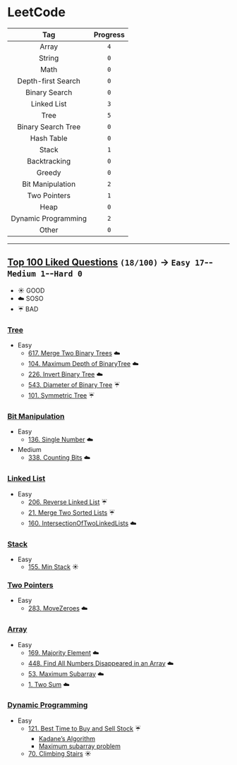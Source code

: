 # LeetCode

| Tag | Progress | 
|:-:|:-:|
| Array | `4` |
| String | `0` |
| Math | `0` |
| Depth-first Search | `0` |
| Binary Search | `0` |
| Linked List | `3` |
| Tree | `5` |
| Binary Search Tree | `0` |
| Hash Table | `0` |
| Stack | `1` |
| Backtracking | `0` |
| Greedy | `0` |
| Bit Manipulation | `2` |
| Two Pointers | `1` |
| Heap | `0` |
| Dynamic Programming | `2` |
| Other | `0` |

---

## [Top 100 Liked Questions](https://leetcode.com/problemset/top-100-liked-questions/) `(18/100)` → `Easy 17`--`Medium 1`--`Hard 0`

- :sunny: GOOD
- :cloud: SOSO
- :umbrella: BAD

### [Tree](https://github.com/Sho372/LeetCode/tree/master/src/Tree)

- Easy
    - [617. Merge Two Binary Trees](https://github.com/Sho372/LeetCode/blob/master/src/Tree/MergeTwoBinaryTrees_617.java) :cloud:
    - [104. Maximum Depth of BinaryTree](https://github.com/Sho372/LeetCode/blob/master/src/Tree/MaximumDepthOfBinaryTree_104.java) :cloud:
    - [226. Invert Binary Tree](https://github.com/Sho372/LeetCode/blob/master/src/Tree/InvertBinaryTree_226.java) :cloud:
    - [543. Diameter of Binary Tree](https://github.com/Sho372/LeetCode/blob/master/src/Tree/DiameterOfBinaryTree_543.java) :umbrella:
    - [101. Symmetric Tree](https://github.com/Sho372/LeetCode/blob/master/src/Tree/SymmetricTree_101.java) :umbrella:

### [Bit Manipulation](https://github.com/Sho372/LeetCode/tree/master/src/BitManipulation)

- Easy
    - [136. Single Number](https://github.com/Sho372/LeetCode/blob/master/src/BitManipulation/SingleNumber_136.java) :cloud:
- Medium
    - [338. Counting Bits](https://github.com/Sho372/LeetCode/blob/master/src/BitManipulation/CountingBits_338.java) :cloud:

### [Linked List](https://github.com/Sho372/LeetCode/tree/master/src/LinkedList)

- Easy
    - [206. Reverse Linked List](https://github.com/Sho372/LeetCode/blob/master/src/LinkedList/ReverseLinkedList_206.java) :umbrella:
    - [21. Merge Two Sorted Lists](https://github.com/Sho372/LeetCode/blob/master/src/LinkedList/MergeTwoSortedLists_21.java) :umbrella:
    - [160. IntersectionOfTwoLinkedLists](https://github.com/Sho372/LeetCode/blob/master/src/LinkedList/IntersectionOfTwoLinkedLists_160.java) :cloud:
    
### [Stack](https://github.com/Sho372/LeetCode/tree/master/src/Stack)

- Easy
    - [155. Min Stack](https://github.com/Sho372/LeetCode/blob/master/src/Stack/MinStack_155.java) :sunny:
    
### [Two Pointers](https://github.com/Sho372/LeetCode/tree/master/src/TwoPointers)

- Easy
    - [283. MoveZeroes](https://github.com/Sho372/LeetCode/blob/master/src/TwoPointers/MoveZeroes_283.java) :cloud:

### [Array](https://github.com/Sho372/LeetCode/tree/master/src/TwoPointers)

- Easy
    - [169. Majority Element](https://github.com/Sho372/LeetCode/blob/master/src/Array/MajorityElement_169.java) :cloud:
    - [448. Find All Numbers Disappeared in an Array](https://github.com/Sho372/LeetCode/blob/master/src/Array/FindAllNumbersDisappearedinanArray_448.java) :cloud:
    - [53. Maximum Subarray](https://github.com/Sho372/LeetCode/blob/master/src/Array/MaximumSubarray_53.java) :cloud:
    - [1. Two Sum](https://github.com/Sho372/LeetCode/blob/master/src/Array/TwoSum_1.java) :cloud:

### [Dynamic Programming](https://github.com/Sho372/LeetCode/tree/master/src/DynamicProgramming)

- Easy
    - [121. Best Time to Buy and Sell Stock](https://github.com/Sho372/LeetCode/blob/master/src/DynamicProgramming/BestTimeToBuyandSellStock_121.java) :umbrella:
        - [Kadane’s Algorithm](https://hackernoon.com/kadanes-algorithm-explained-50316f4fd8a6)
        - [Maximum subarray problem](https://en.wikipedia.org/wiki/Maximum_subarray_problem)
    - [70. Climbing Stairs](https://github.com/Sho372/LeetCode/blob/master/src/DynamicProgramming/ClimbingStairs_70.java) :sunny:
